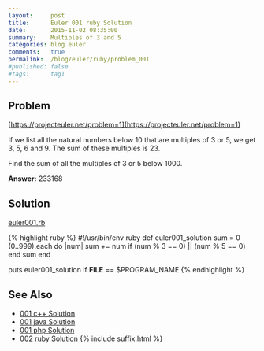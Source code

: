 ```yaml
---
layout:     post
title:      Euler 001 ruby Solution
date:       2015-11-02 08:35:00
summary:    Multiples of 3 and 5
categories: blog euler
comments:   true
permalink:  /blog/euler/ruby/problem_001
#published: false
#tags:      tag1
---
```


## Problem

[https://projecteuler.net/problem=1](https://projecteuler.net/problem=1)

If we list all the natural numbers below 10 that are multiples of 3 or 5, we get 3, 5, 6 and 9. The sum of these multiples is 23.

Find the sum of all the multiples of 3 or 5 below 1000.

**Answer:** 233168

## Solution

[euler001.rb](https://github.com/tvarley/euler/blob/master/ruby/lib/euler001.rb)

{% highlight ruby %}
#!/usr/bin/env ruby
def euler001_solution
  sum = 0
  (0..999).each do |num|
    sum += num if (num % 3 == 0) || (num % 5 == 0)
  end
  sum
end

puts euler001_solution if __FILE__ == $PROGRAM_NAME
{% endhighlight %}

## See Also
* [001 c++ Solution]({{site.baseurl}}/blog/euler/cpp/problem_001)
* [001 java Solution]({{site.baseurl}}/blog/euler/java/problem_001)
* [001 php Solution]({{site.baseurl}}/blog/euler/php/problem_001)
* [002 ruby Solution]({{site.baseurl}}/blog/euler/ruby/problem_002)
{% include suffix.html %}
